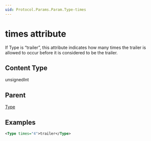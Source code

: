```yaml
---
uid: Protocol.Params.Param.Type-times
---
```


# times attribute

If Type is “trailer”, this attribute indicates how many times the trailer is allowed to occur before it is considered to be the trailer.

## Content Type

unsignedInt

## Parent

[Type](xref:Protocol.Params.Param.Type)

## Examples


```xml
<Type times="4">trailer</Type>
```



